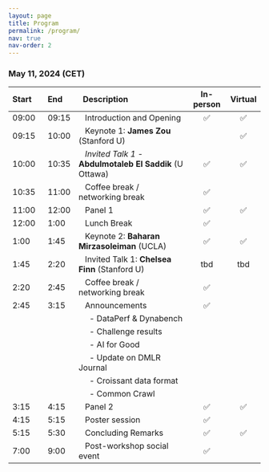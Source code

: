 ```yaml
---
layout: page
title: Program
permalink: /program/
nav: true
nav-order: 2
---
```


### May 11, 2024 (CET)

| Start    |   End    |   Description | In-person | Virtual |
|:---  |:---  |:---|:---:|:---:|
| 09:00 |   09:15 |    Introduction and Opening| :white_check_mark: | :white_check_mark: |
| 09:15 |   10:00 |    Keynote 1: **James Zou** (Stanford U) || :white_check_mark: |
| 10:00 |   10:35 |    *Invited Talk 1* - **Abdulmotaleb El Saddik** (U Ottawa) | :white_check_mark: | :white_check_mark: |
| 10:35 |   11:00 |    Coffee break / networking break| :white_check_mark: |  |
| 11:00 |   12:00 |    Panel 1 | :white_check_mark: | :white_check_mark:  |
| 12:00 |   1:00 |    Lunch Break | :white_check_mark: |  |
| 1:00 |   1:45 |    Keynote 2: **Baharan Mirzasoleiman** (UCLA)| :white_check_mark: | :white_check_mark: |
| 1:45 |   2:20 |    Invited Talk 1: **Chelsea Finn** (Stanford U) |tbd| tbd |
| 2:20 |   2:45 |    Coffee break / networking break| :white_check_mark: |  |
| 2:45 |   3:15 |    Announcements  | :white_check_mark: |  |
|  |   |    &nbsp; - DataPerf & Dynabench| |  |
|  |   |    &nbsp; - Challenge results| |  |
|  |   |    &nbsp; - AI for Good| |  |
|  |   |    &nbsp; - Update on DMLR Journal | |  |
|  |   |    &nbsp; - Croissant data format| |  |
|  |   |    &nbsp; - Common Crawl| |  |
| 3:15 |   4:15 |    Panel 2 | :white_check_mark: | :white_check_mark: |
| 4:15 |   5:15 |    Poster session | :white_check_mark: | |
| 5:15 |   5:30 |    Concluding Remarks | :white_check_mark: | :white_check_mark: |
| 7:00 |   9:00 |    Post-workshop social event | :white_check_mark: | |